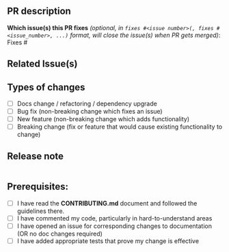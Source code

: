 <!--  Thanks for sending a pull request!  Here are some tips for you:
1. If this is your first time, read our contributor guidelines 
https://github.com/PegaSysEng/pantheon/blob/master/CONTRIBUTING.md#your-first-code-contribution
2. Label the PR appropriately how to mark it: 
https://github.com/PegaSysEng/pantheon/blob/master/CONTRIBUTING.md#pull-request-labels
-->

## PR description

<!--- Describe your changes in detail, including motivation and context -->

**Which issue(s) this PR fixes** *(optional, in `fixes #<issue number>(, fixes #<issue_number>, ...)` format, will close the issue(s) when PR gets merged)*:
Fixes #

## Related Issue(s)

<!--- Please link to related issue(s) here: -->

## Types of changes

<!--- What types of changes does your code introduce? Put an `x` in all the boxes that apply: -->

- [ ] Docs change / refactoring / dependency upgrade
- [ ] Bug fix (non-breaking change which fixes an issue)
- [ ] New feature (non-breaking change which adds functionality)
- [ ] Breaking change (fix or feature that would cause existing functionality to change)

## Release note
<!--  Write your release note:
1. Enter your extended release note in the below block. If the PR requires additional action from users switching to the new release, include the string "action required".
2. If no release note is required, just write "NONE".
-->
```release-note

```

## Prerequisites:
<!--- Go over all the following points, and put an `x` in all the boxes that apply. -->
<!--- If you're unsure about any of these, don't hesitate to ask. We're here to help! -->
- [ ] I have read the **CONTRIBUTING.md** document and followed the guidelines there.
- [ ] I have commented my code, particularly in hard-to-understand areas
- [ ] I have opened an issue for corresponding changes to documentation (OR no doc changes required)
- [ ] I have added appropriate tests that prove my change is effective
